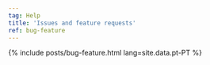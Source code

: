 ```yaml
---
tag: Help
title: 'Issues and feature requests'
ref: bug-feature
---
```


{% include posts/bug-feature.html lang=site.data.pt-PT %}
